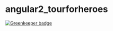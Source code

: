 # angular2_tourforheroes

[![Greenkeeper badge](https://badges.greenkeeper.io/carlosthe19916/angular2_tourforheroes.svg)](https://greenkeeper.io/)